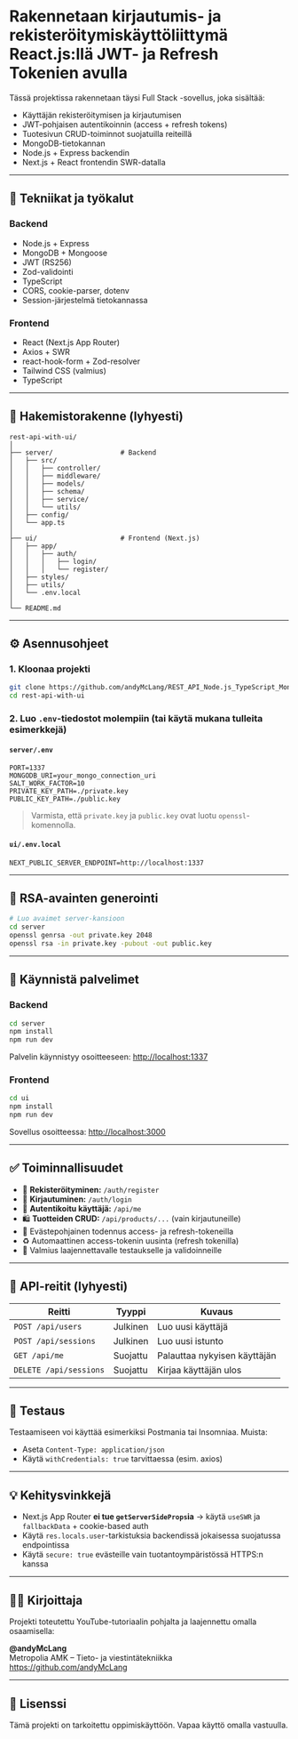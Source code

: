 # Rakennetaan kirjautumis- ja rekisteröitymiskäyttöliittymä React.js:llä JWT- ja Refresh Tokenien avulla

Tässä projektissa rakennetaan täysi Full Stack -sovellus, joka sisältää:
- Käyttäjän rekisteröitymisen ja kirjautumisen
- JWT-pohjaisen autentikoinnin (access + refresh tokens)
- Tuotesivun CRUD-toiminnot suojatuilla reiteillä
- MongoDB-tietokannan
- Node.js + Express backendin
- Next.js + React frontendin SWR-datalla

---

## 🔧 Tekniikat ja työkalut

### Backend
- Node.js + Express
- MongoDB + Mongoose
- JWT (RS256)
- Zod-validointi
- TypeScript
- CORS, cookie-parser, dotenv
- Session-järjestelmä tietokannassa

### Frontend
- React (Next.js App Router)
- Axios + SWR
- react-hook-form + Zod-resolver
- Tailwind CSS (valmius)
- TypeScript

---

## 📁 Hakemistorakenne (lyhyesti)

```
rest-api-with-ui/
│
├── server/                 # Backend
│   ├── src/
│   │   ├── controller/
│   │   ├── middleware/
│   │   ├── models/
│   │   ├── schema/
│   │   ├── service/
│   │   └── utils/
│   ├── config/
│   └── app.ts
│
├── ui/                     # Frontend (Next.js)
│   ├── app/
│   │   ├── auth/
│   │   │   ├── login/
│   │   │   └── register/
│   ├── styles/
│   ├── utils/
│   └── .env.local
│
└── README.md
```

---

## ⚙️ Asennusohjeet

### 1. Kloonaa projekti

```bash
git clone https://github.com/andyMcLang/REST_API_Node.js_TypeScript_MongoDB.git
cd rest-api-with-ui
```

### 2. Luo `.env`-tiedostot molempiin (tai käytä mukana tulleita esimerkkejä)

#### `server/.env`
```env
PORT=1337
MONGODB_URI=your_mongo_connection_uri
SALT_WORK_FACTOR=10
PRIVATE_KEY_PATH=./private.key
PUBLIC_KEY_PATH=./public.key
```

> Varmista, että `private.key` ja `public.key` ovat luotu `openssl`-komennolla.

#### `ui/.env.local`
```env
NEXT_PUBLIC_SERVER_ENDPOINT=http://localhost:1337
```

---

## 🔐 RSA-avainten generointi

```bash
# Luo avaimet server-kansioon
cd server
openssl genrsa -out private.key 2048
openssl rsa -in private.key -pubout -out public.key
```

---

## 🚀 Käynnistä palvelimet

### Backend

```bash
cd server
npm install
npm run dev
```

Palvelin käynnistyy osoitteeseen: [http://localhost:1337](http://localhost:1337)

### Frontend

```bash
cd ui
npm install
npm run dev
```

Sovellus osoitteessa: [http://localhost:3000](http://localhost:3000)

---

## ✅ Toiminnallisuudet

- 🔐 **Rekisteröityminen:** `/auth/register`
- 🔑 **Kirjautuminen:** `/auth/login`
- 🧠 **Autentikoitu käyttäjä:** `/api/me`
- 🛍️ **Tuotteiden CRUD:** `/api/products/...` (vain kirjautuneille)
- 🍪 Evästepohjainen todennus access- ja refresh-tokeneilla
- ♻️ Automaattinen access-tokenin uusinta (refresh tokenilla)
- 🧪 Valmius laajennettavalle testaukselle ja validoinneille

---

## 🔎 API-reitit (lyhyesti)

| Reitti                 | Tyyppi   | Kuvaus                    |
|------------------------|----------|---------------------------|
| `POST /api/users`      | Julkinen | Luo uusi käyttäjä        |
| `POST /api/sessions`   | Julkinen | Luo uusi istunto         |
| `GET /api/me`          | Suojattu | Palauttaa nykyisen käyttäjän |
| `DELETE /api/sessions` | Suojattu | Kirjaa käyttäjän ulos     |

---

## 🧪 Testaus

Testaamiseen voi käyttää esimerkiksi Postmania tai Insomniaa. Muista:
- Aseta `Content-Type: application/json`
- Käytä `withCredentials: true` tarvittaessa (esim. axios)

---

## 💡 Kehitysvinkkejä

- Next.js App Router **ei tue `getServerSideProps`ia** → käytä `useSWR` ja `fallbackData` + cookie-based auth
- Käytä `res.locals.user`-tarkistuksia backendissä jokaisessa suojatussa endpointissa
- Käytä `secure: true` evästeille vain tuotantoympäristössä HTTPS:n kanssa

---

## 🧑‍💻 Kirjoittaja

Projekti toteutettu YouTube-tutoriaalin pohjalta ja laajennettu omalla osaamisella:

**@andyMcLang**  
Metropolia AMK – Tieto- ja viestintätekniikka  
https://github.com/andyMcLang

---

## 🔗 Lisenssi

Tämä projekti on tarkoitettu oppimiskäyttöön. Vapaa käyttö omalla vastuulla.
